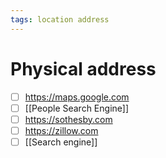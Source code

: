 ```yaml
---
tags: location address
---
```


# Physical address

- [ ] https://maps.google.com
- [ ] [[People Search Engine]]
- [ ] https://sothesby.com
- [ ] https://zillow.com
- [ ] [[Search engine]]
